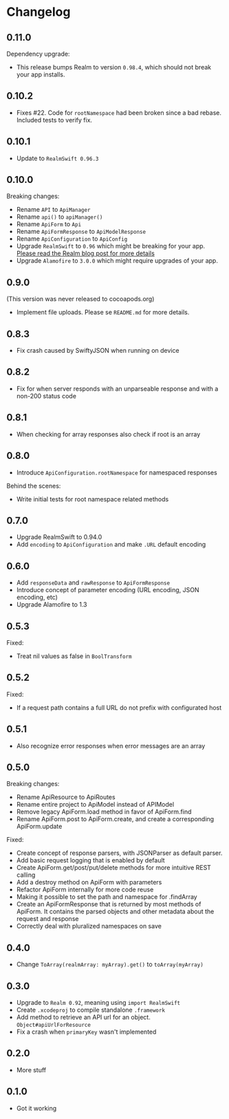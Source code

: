 # Changelog

## 0.11.0

Dependency upgrade:

- This release bumps Realm to version `0.98.4`, which should not break your app installs.

## 0.10.2

- Fixes #22. Code for `rootNamespace` had been broken since a bad rebase. Included tests to verify fix.

## 0.10.1

- Update to `RealmSwift 0.96.3`

## 0.10.0
Breaking changes:

- Rename `API` to `ApiManager`
- Rename `api()` to `apiManager()`
- Rename `ApiForm` to `Api`
- Rename `ApiFormResponse` to `ApiModelResponse`
- Rename `ApiConfiguration` to `ApiConfig`
- Upgrade `RealmSwift` to `0.96` which might be breaking for your app. [Please read the Realm blog post for more details](https://realm.io/news/realm-objc-swift-0.96.0-beta/)
- Upgrade `Alamofire` to `3.0.0` which might require upgrades of your app.

## 0.9.0

(This version was never released to cocoapods.org)

- Implement file uploads. Please se `README.md` for more details.

## 0.8.3
- Fix crash caused by SwiftyJSON when running on device

## 0.8.2
- Fix for when server responds with an unparseable response and with a non-200 status code

## 0.8.1
- When checking for array responses also check if root is an array

## 0.8.0
- Introduce `ApiConfiguration.rootNamespace` for namespaced responses

Behind the scenes:
- Write initial tests for root namespace related methods

## 0.7.0
- Upgrade RealmSwift to 0.94.0
- Add `encoding` to `ApiConfiguration` and make `.URL` default encoding

## 0.6.0
- Add `responseData` and `rawResponse` to `ApiFormResponse`
- Introduce concept of parameter encoding (URL encoding, JSON encoding, etc)
- Upgrade Alamofire to 1.3

## 0.5.3
Fixed:
- Treat nil values as false in `BoolTransform`

## 0.5.2
Fixed:
- If a request path contains a full URL do not prefix with configurated host

## 0.5.1
- Also recognize error responses when error messages are an array

## 0.5.0
Breaking changes:
- Rename ApiResource to ApiRoutes
- Rename entire project to ApiModel instead of APIModel
- Remove legacy ApiForm.load method in favor of ApiForm.find
- Rename ApiForm.post to ApiForm.create, and create a corresponding ApiForm.update

Fixed:
- Create concept of response parsers, with JSONParser as default parser.
- Add basic request logging that is enabled by default
- Create ApiForm.get/post/put/delete methods for more intuitive REST calling
- Add a destroy method on ApiForm with parameters
- Refactor ApiForm internally for more code reuse
- Making it possible to set the path and namespace for .findArray
- Create an ApiFormResponse that is returned by most methods of ApiForm. It contains the parsed objects and other metadata about the request and response
- Correctly deal with pluralized namespaces on save

## 0.4.0
- Change `ToArray(realmArray: myArray).get()` to `toArray(myArray)`

## 0.3.0

- Upgrade to `Realm 0.92`, meaning using `import RealmSwift`
- Create `.xcodeproj` to compile standalone `.framework`
- Add method to retrieve an API url for an object. `Object#apiUrlForResource`
- Fix a crash when `primaryKey` wasn't implemented

## 0.2.0

- More stuff

## 0.1.0

- Got it working
